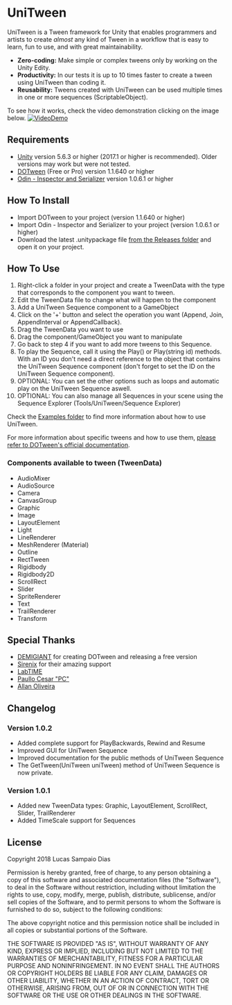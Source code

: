 # UniTween

UniTween is a Tween framework for Unity that enables programmers and artists to create *almost* any kind of Tween in a workflow that is easy to learn, fun to use, and with great maintainability.

* **Zero-coding:** Make simple or complex tweens only by working on the Unity Edity.
* **Productivity:** In our tests it is up to 10 times faster to create a tween using UniTween than coding it.
* **Reusability:** Tweens created with UniTween can be used multiple times in one or more sequences (ScriptableObject).

To see how it works, check the video demonstration clicking on the image below.
[![VideoDemo](https://i.imgur.com/gCWT4WC.png)](https://www.youtube.com/watch?v=Sv7oJEfvsRg)

## Requirements
* [Unity](https://unity3d.com/get-unity/download/archive) version 5.6.3 or higher (2017.1 or higher is recommended). Older versions may work but were not tested.
* [DOTween](https://assetstore.unity.com/packages/tools/animation/dotween-hotween-v2-27676) (Free or Pro) version 1.1.640 or higher
* [Odin - Inspector and Serializer](https://assetstore.unity.com/packages/tools/utilities/odin-inspector-and-serializer-89041) version 1.0.6.1 or higher

## How To Install
* Import DOTween to your project (version 1.1.640 or higher)
* Import Odin - Inspector and Serializer to your project (version 1.0.6.1 or higher)
* Download the latest .unitypackage file [from the Releases folder](https://github.com/sampaiodias/UniTween/tree/master/Releases) and open it on your project.

## How To Use
1. Right-click a folder in your project and create a TweenData with the type that corresponds to the component you want to tween.
2. Edit the TweenData file to change what will happen to the component
3. Add a UniTween Sequence component to a GameObject
4. Click on the '+' button and select the operation you want (Append, Join, AppendInterval or AppendCallback).
5. Drag the TweenData you want to use
6. Drag the component/GameObject you want to manipulate
7. Go back to step 4 if you want to add more tweens to this Sequence.
8. To play the Sequence, call it using the Play() or Play(string id) methods. With an ID you don't need a direct reference to the object that contains the UniTween Sequence component (don't forget to set the ID on the UniTween Sequence component).
9. OPTIONAL: You can set the other options such as loops and automatic play on the UniTween Sequence aswell.
10. OPTIONAL: You can also manage all Sequences in your scene using the Sequence Explorer (Tools/UniTween/Sequence Explorer)

Check the [Examples folder](https://github.com/sampaiodias/UniTween/tree/master/Examples) to find more information about how to use UniTween.

For more information about specific tweens and how to use them, [please refer to DOTween's official documentation](http://dotween.demigiant.com/documentation.php).

### Components available to tween (TweenData)
* AudioMixer
* AudioSource
* Camera
* CanvasGroup
* Graphic
* Image
* LayoutElement
* Light
* LineRenderer
* MeshRenderer (Material)
* Outline
* RectTween
* Rigidbody
* Rigidbody2D
* ScrollRect
* Slider
* SpriteRenderer
* Text
* TrailRenderer
* Transform

## Special Thanks
* [DEMIGIANT](http://demigiant.com/) for creating DOTween and releasing a free version
* [Sirenix](http://sirenix.net) for their amazing support
* [LabTIME](http://www.labtime.ufg.br/)
* [Paullo Cesar "PC"](https://github.com/paullocesarpc)
* [Allan Oliveira](https://github.com/allanolivei)

## Changelog

### Version 1.0.2
* Added complete support for PlayBackwards, Rewind and Resume
* Improved GUI for UniTween Sequence
* Improved documentation for the public methods of UniTween Sequence
* The GetTween(UniTween uniTween) method of UniTween Sequence is now private.

### Version 1.0.1
* Added new TweenData types: Graphic, LayoutElement, ScrollRect, Slider, TrailRenderer
* Added TimeScale support for Sequences

## License

Copyright 2018 Lucas Sampaio Dias

Permission is hereby granted, free of charge, to any person obtaining a copy of this software and associated documentation files (the "Software"), to deal in the Software without restriction, including without limitation the rights to use, copy, modify, merge, publish, distribute, sublicense, and/or sell copies of the Software, and to permit persons to whom the Software is furnished to do so, subject to the following conditions:

The above copyright notice and this permission notice shall be included in all copies or substantial portions of the Software.

THE SOFTWARE IS PROVIDED "AS IS", WITHOUT WARRANTY OF ANY KIND, EXPRESS OR IMPLIED, INCLUDING BUT NOT LIMITED TO THE WARRANTIES OF MERCHANTABILITY, FITNESS FOR A PARTICULAR PURPOSE AND NONINFRINGEMENT. IN NO EVENT SHALL THE AUTHORS OR COPYRIGHT HOLDERS BE LIABLE FOR ANY CLAIM, DAMAGES OR OTHER LIABILITY, WHETHER IN AN ACTION OF CONTRACT, TORT OR OTHERWISE, ARISING FROM, OUT OF OR IN CONNECTION WITH THE SOFTWARE OR THE USE OR OTHER DEALINGS IN THE SOFTWARE.
